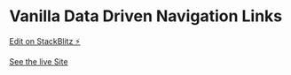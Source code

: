 # Vanilla Data Driven Navigation Links

[Edit on StackBlitz ⚡️](https://stackblitz.com/edit/web-platform-4xr7wm)

[See the live Site](https://stackblitz.com/edit/web-platform-4xr7wm?file=script.js)
